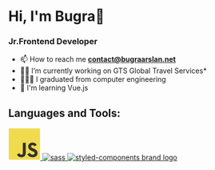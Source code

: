 <h1>Hi, I'm Bugra👋</h1>
<h3>Jr.Frontend Developer</h3>

- 📫 How to reach me **contact@bugraarslan.net**
- 👨‍💻 I’m currently working on GTS Global Travel Services*
- 👨🏼‍🎓 I graduated from computer engineering
- 📗 I'm learning Vue.js
<h2 align="left">Languages and Tools:</h2>
<p align="left">
<a href="https://developer.mozilla.org/en-US/docs/Web/JavaScript" target="_blank"> 
<img src="https://raw.githubusercontent.com/devicons/devicon/master/icons/javascript/javascript-original.svg" alt="javascript" width="64" height="64"/> 
</a>
<a href="#css" target="_blank">
<img src="https://www.svgrepo.com/show/125597/css.svg" alt="sass" width="64" height="64"/>
</a>
<a href="#adobeXd" target="_blank">
<img src="https://www.svgrepo.com/show/303109/adobe-xd-logo.svg" alt="styled-components brand logo" width="64" height="64"/>
</a>
</p>
